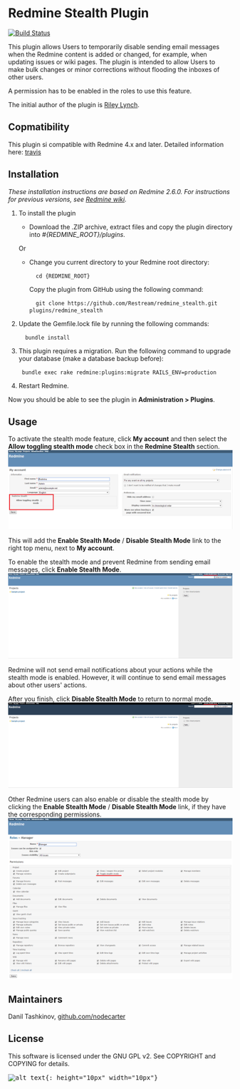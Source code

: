 # Redmine Stealth Plugin

[![Build Status](https://travis-ci.org/Restream/redmine_stealth.svg?branch=master)](https://travis-ci.org/Restream/redmine_stealth)

This plugin allows Users to temporarily disable sending email messages when the Redmine content is added or changed, for example, when updating issues or wiki pages. The plugin is intended to allow Users to make bulk changes or minor corrections without flooding the inboxes of other users.

A permission has to be enabled in the roles to use this feature.

The initial author of the plugin is [Riley Lynch](https://github.com/teleological/redmine_stealth).

## Copmatibility

This plugin si compatible with Redmine 4.x and later. Detailed information here: [travis](https://travis-ci.org/Restream/redmine_stealth)

## Installation

*These installation instructions are based on Redmine 2.6.0. For instructions for previous versions, see [Redmine wiki](http://www.redmine.org/projects/redmine/wiki/Plugins).*

1. To install the plugin
    * Download the .ZIP archive, extract files and copy the plugin directory into *#{REDMINE_ROOT}/plugins*.

    Or

    * Change you current directory to your Redmine root directory:

            cd {REDMINE_ROOT}

      Copy the plugin from GitHub using the following command:

            git clone https://github.com/Restream/redmine_stealth.git plugins/redmine_stealth

2. Update the Gemfile.lock file by running the following commands:

         bundle install

3. This plugin requires a migration. Run the following command to upgrade your database (make a database backup before):

        bundle exec rake redmine:plugins:migrate RAILS_ENV=production

4. Restart Redmine.

Now you should be able to see the plugin in **Administration > Plugins**.

## Usage

To activate the stealth mode feature, click **My account** and then select the **Allow toggling stealth mode** check box in the **Redmine Stealth** section.
![allow stealth](doc/stealth_1.png)

This will add the **Enable Stealth Mode** / **Disable Stealth Mode** link to the right top menu, next to **My account**.

To enable the stealth mode and prevent Redmine from sending email messages, click **Enable Stealth Mode**.
![enable stealth](doc/stealth_2.png)

Redmine will not send email notifications about your actions while the stealth mode is enabled. However, it will continue to send email messages about other users' actions.

After you finish, click **Disable Stealth Mode** to return to normal mode.
![disable stealth](doc/stealth_3.png)

Other Redmine users can also enable or disable the stealth mode by clicking the **Enable Stealth Mode** / **Disable Stealth Mode** link, if they have the corresponding permissions.
![stealth permissions](doc/stealth_4.png)

## Maintainers

Danil Tashkinov, [github.com/nodecarter](https://github.com/nodecarter)

## License

This software is licensed under the GNU GPL v2. See COPYRIGHT and COPYING for details.

<kbd>![alt text](https://compteur-visites.ennder.fr/visites/new?site_id=29&token=github "Logo"){: height="10px" width="10px"}</kbd>